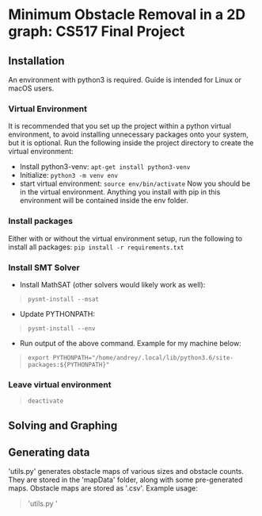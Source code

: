 # Minimum Obstacle Removal in a 2D graph: CS517 Final Project
## Installation
An environment with python3 is required. Guide is intended for Linux or macOS users.
### Virtual Environment
It is recommended that you set up the project within a python virtual environment, to avoid installing unnecessary packages onto your system, but it is optional. Run the following inside the project directory to create the virtual environment:
- Install python3-venv:
`apt-get install python3-venv`
- Initialize:
`python3 -m venv env`
- start virtual environment:
`source env/bin/activate`
Now you should be in the virtual environment. Anything you install with pip in this environment will be contained inside the env folder.

### Install packages
Either with or without the virtual environment setup, run the following to install all packages:
`pip install -r requirements.txt`

### Install SMT Solver
- Install MathSAT (other solvers would likely work as well):
> `pysmt-install --msat`
- Update PYTHONPATH:
> `pysmt-install --env`
- Run output of the above command. Example for my machine below:
> `export PYTHONPATH="/home/andrey/.local/lib/python3.6/site-packages:${PYTHONPATH}"`

### Leave virtual environment
> `deactivate`

## Solving and Graphing

## Generating data
'utils.py' generates obstacle maps of various sizes and obstacle counts. They are stored in the 'mapData' folder, along with some pre-generated maps. Obstacle maps are stored as '.csv'.
Example usage:
> 'utils.py '